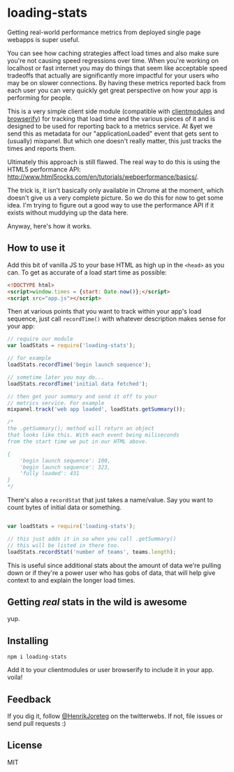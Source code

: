 # loading-stats

Getting real-world performance metrics from deployed single page webapps is super useful. 

You can see how caching strategies affect load times and also make sure you're not causing speed regressions over time. When you're working on localhost or fast internet you may do things that seem like acceptable speed tradeoffs that actually are significantly more impactful for your users who may be on slower connections. By having these metrics reported back from each user you can very quickly get great perspective on how your app is performing for people.

This is a very simple client side module (compatible with [clientmodules](https://github.com/henrikjoreteg/clientmodules) and [browserify](https://github.com/substack/node-browserify)) for tracking that load time and the various pieces of it and is designed to be used for reporting back to a metrics service. At &yet we send this as metadata for our "applicationLoaded" event that gets sent to (usually) mixpanel. But which one doesn't really matter, this just tracks the times and reports them. 

Ultimately this approach is still flawed. The real way to do this is using the HTML5 performance API: http://www.html5rocks.com/en/tutorials/webperformance/basics/.

The trick is, it isn't basically only available in Chrome at the moment, which doesn't give us a very complete picture. So we do this for now to get some idea. I'm trying to figure out a good way to use the performance API if it exists without muddying up the data here.

Anyway, here's how it works.


## How to use it

Add this bit of vanilla JS to your base HTML as high up in the `<head>` as you can. To get as accurate of a load start time as possible:

```html
<!DOCTYPE html>
<script>window.times = {start: Date.now()};</script>
<script src="app.js"></script>
```

Then at various points that you want to track within your app's load sequence, just call `recordTime()` with whatever description makes sense for your app:


```js
// require our module
var loadStats = require('loading-stats');

// for example
loadStats.recordTime('begin launch sequence');

// sometime later you may do...
loadStats.recordTime('initial data fetched');

// then get your summary and send it off to your
// metrics service. For example
mixpanel.track('web app loaded', loadStats.getSummary());

/*
the .getSummary(); method will return an object
that looks like this. With each event being miliseconds
from the start time we put in our HTML above.

{
    'begin launch sequence': 100,
    'begin launch sequence': 323,
    'fully loaded': 431
}
*/

```

There's also a `recordStat` that just takes a name/value. Say you want to count bytes of initial data or something.

```js

var loadStats = require('loading-stats');

// this just adds it in so when you call .getSummary()
// this will be listed in there too. 
loadStats.recordStat('number of teams', teams.length);

```

This is useful since additional stats about the amount of data we're pulling down or if they're a power user who has gobs of data, that will help give context to and explain the longer load times.


## Getting *real* stats in the wild is awesome

yup.


## Installing

```
npm i loading-stats
```

Add it to your clientmodules or user browserify to include it in your app. voila!


## Feedback

If you dig it, follow [@HenrikJoreteg](http://twitter.com/henrikjoreteg) on the twitterwebs. If not, file issues or send pull requests :)

## License

MIT
